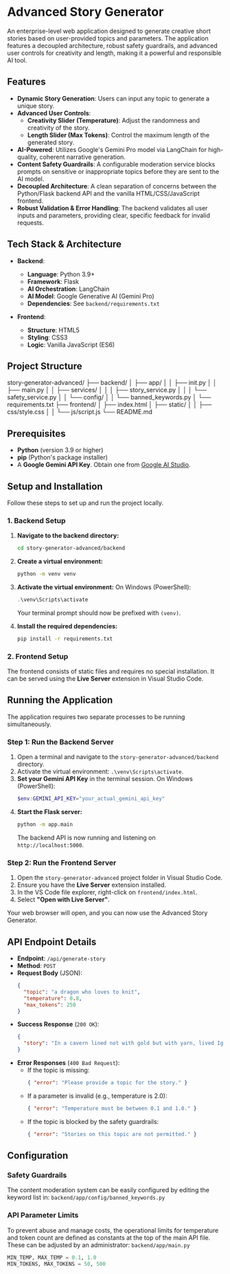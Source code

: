# Advanced Story Generator

An enterprise-level web application designed to generate creative short stories based on user-provided topics and parameters. The application features a decoupled architecture, robust safety guardrails, and advanced user controls for creativity and length, making it a powerful and responsible AI tool.

## Features

-   **Dynamic Story Generation**: Users can input any topic to generate a unique story.
-   **Advanced User Controls**:
    -   **Creativity Slider (Temperature)**: Adjust the randomness and creativity of the story.
    -   **Length Slider (Max Tokens)**: Control the maximum length of the generated story.
-   **AI-Powered**: Utilizes Google's Gemini Pro model via LangChain for high-quality, coherent narrative generation.
-   **Content Safety Guardrails**: A configurable moderation service blocks prompts on sensitive or inappropriate topics before they are sent to the AI model.
-   **Decoupled Architecture**: A clean separation of concerns between the Python/Flask backend API and the vanilla HTML/CSS/JavaScript frontend.
-   **Robust Validation & Error Handling**: The backend validates all user inputs and parameters, providing clear, specific feedback for invalid requests.

## Tech Stack & Architecture

-   **Backend**:
    -   **Language**: Python 3.9+
    -   **Framework**: Flask
    -   **AI Orchestration**: LangChain
    -   **AI Model**: Google Generative AI (Gemini Pro)
    -   **Dependencies**: See `backend/requirements.txt`

-   **Frontend**:
    -   **Structure**: HTML5
    -   **Styling**: CSS3
    -   **Logic**: Vanilla JavaScript (ES6)

## Project Structure

story-generator-advanced/
├── backend/
│ ├── app/
│ │ ├── init.py
│ │ ├── main.py
│ │ ├── services/
│ │ │ ├── story_service.py
│ │ │ └── safety_service.py
│ │ └── config/
│ │ └── banned_keywords.py
│ └── requirements.txt
├── frontend/
│ ├── index.html
│ ├── static/
│ │ ├── css/style.css
│ │ └── js/script.js
└── README.md

## Prerequisites

-   **Python** (version 3.9 or higher)
-   **pip** (Python's package installer)
-   A **Google Gemini API Key**. Obtain one from [Google AI Studio](https://aistudio.google.com/app/apikey).

## Setup and Installation

Follow these steps to set up and run the project locally.

### 1. Backend Setup

1.  **Navigate to the backend directory:**
    ```bash
    cd story-generator-advanced/backend
    ```

2.  **Create a virtual environment:**
    ```bash
    python -m venv venv
    ```

3.  **Activate the virtual environment:**
    On Windows (PowerShell):
    ```powershell
    .\venv\Scripts\activate
    ```
    Your terminal prompt should now be prefixed with `(venv)`.

4.  **Install the required dependencies:**
    ```bash
    pip install -r requirements.txt
    ```

### 2. Frontend Setup

The frontend consists of static files and requires no special installation. It can be served using the **Live Server** extension in Visual Studio Code.

## Running the Application

The application requires two separate processes to be running simultaneously.

### Step 1: Run the Backend Server

1.  Open a terminal and navigate to the `story-generator-advanced/backend` directory.
2.  Activate the virtual environment: `.\venv\Scripts\activate`.
3.  **Set your Gemini API Key** in the terminal session.
    On Windows (PowerShell):
    ```powershell
    $env:GEMINI_API_KEY="your_actual_gemini_api_key"
    ```
4.  **Start the Flask server:**
    ```bash
    python -m app.main
    ```
    The backend API is now running and listening on `http://localhost:5000`.

### Step 2: Run the Frontend Server

1.  Open the `story-generator-advanced` project folder in Visual Studio Code.
2.  Ensure you have the **Live Server** extension installed.
3.  In the VS Code file explorer, right-click on `frontend/index.html`.
4.  Select **"Open with Live Server"**.

Your web browser will open, and you can now use the Advanced Story Generator.

## API Endpoint Details

-   **Endpoint**: `/api/generate-story`
-   **Method**: `POST`
-   **Request Body** (JSON):
    ```json
    {
      "topic": "a dragon who loves to knit",
      "temperature": 0.8,
      "max_tokens": 250
    }
    ```
-   **Success Response** (`200 OK`):
    ```json
    {
      "story": "In a cavern lined not with gold but with yarn, lived Ignis, a dragon whose fiery passion was not for treasure, but for knitting..."
    }
    ```
-   **Error Responses** (`400 Bad Request`):
    -   If the topic is missing:
        ```json
        { "error": "Please provide a topic for the story." }
        ```
    -   If a parameter is invalid (e.g., temperature is 2.0):
        ```json
        { "error": "Temperature must be between 0.1 and 1.0." }
        ```
    -   If the topic is blocked by the safety guardrails:
        ```json
        { "error": "Stories on this topic are not permitted." }
        ```

## Configuration

### Safety Guardrails

The content moderation system can be easily configured by editing the keyword list in:
`backend/app/config/banned_keywords.py`

### API Parameter Limits

To prevent abuse and manage costs, the operational limits for temperature and token count are defined as constants at the top of the main API file. These can be adjusted by an administrator:
`backend/app/main.py`
```python
MIN_TEMP, MAX_TEMP = 0.1, 1.0
MIN_TOKENS, MAX_TOKENS = 50, 500
